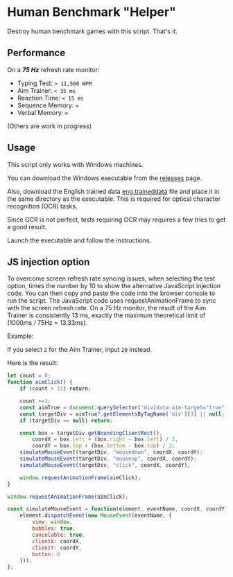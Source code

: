 # Human Benchmark "Helper"

Destroy human benchmark games with this script. That's it.

## Performance
On a ***75 Hz*** refresh rate monitor:
- Typing Test: `> 11,500 WPM`
- Aim Trainer: `< 35 ms`
- Reaction Time: `< 15 ms`
- Sequence Memory: `∞`
- Verbal Memory: `∞`

(Others are work in progress)

## Usage

This script only works with Windows machines.

You can download the Windows executable from the [releases](https://github.com/codynhanpham/human-benchmark/releases) page.

Also, download the English trained data [eng.traineddata](https://github.com/tesseract-ocr/tessdata/blob/main/eng.traineddata) file and place it in the same directory as the executable. This is required for optical character recognition (OCR) tasks.

Since OCR is not perfect, tests requiring OCR may requires a few tries to get a good result.

Launch the executable and follow the instructions.


## JS injection option

To overcome screen refresh rate syncing issues, when selecting the test option, times the number by 10 to show the alternative JavaScript injection code. You can then copy and paste the code into the browser console to run the script.
The JavaScript code uses requestAnimationFrame to sync with the screen refresh rate. On a 75 Hz monitor, the result of the Aim Trainer is consistently 13 ms, exactly the maximum theoretical limit of (1000ms / 75Hz = 13.33ms).

Example:

If you select `2` for the Aim Trainer, input `20` instead.

Here is the result:

```js
let count = 0;
function aimClick() {
    if (count > 31) return;

    count +=1;
    const aimTrue = document.querySelector('div[data-aim-target="true"]');
    const targetDiv = aimTrue?.getElementsByTagName('div')[3] || null;
    if (targetDiv == null) return;

    const box = targetDiv.getBoundingClientRect(),
        coordX = box.left + (box.right - box.left) / 2,
        coordY = box.top + (box.bottom - box.top) / 2;
    simulateMouseEvent(targetDiv, "mousedown", coordX, coordY);
    simulateMouseEvent(targetDiv, "mouseup", coordX, coordY);
    simulateMouseEvent(targetDiv, "click", coordX, coordY);

    window.requestAnimationFrame(aimClick);
}

window.requestAnimationFrame(aimClick);

const simulateMouseEvent = function(element, eventName, coordX, coordY) {
    element.dispatchEvent(new MouseEvent(eventName, {
        view: window,
        bubbles: true,
        cancelable: true,
        clientX: coordX,
        clientY: coordY,
        button: 0
    }));
};
```